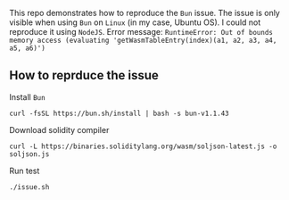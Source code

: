 This repo demonstrates how to reproduce the `Bun` issue.
The issue is only visible when using `Bun` on `Linux` (in my case, Ubuntu OS).
I could not reproduce it using `NodeJS`.
Error message: `RuntimeError: Out of bounds memory access (evaluating 'getWasmTableEntry(index)(a1, a2, a3, a4, a5, a6)')`

## How to reprduce the issue

Install `Bun`

`curl -fsSL https://bun.sh/install | bash -s bun-v1.1.43`

Download solidity compiler

`curl -L https://binaries.soliditylang.org/wasm/soljson-latest.js -o soljson.js`

Run test

```bash
./issue.sh
```
